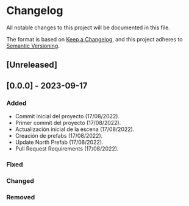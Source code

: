 # Changelog

All notable changes to this project will be documented in this file.

The format is based on [Keep a Changelog](https://keepachangelog.com/en/1.0.0/),
and this project adheres to [Semantic Versioning](https://semver.org/spec/v2.0.0.html).

## [Unreleased]

## [0.0.0] - 2023-09-17

### Added

- Commit inicial del proyecto (17/08/2022).
- Primer commit del proyecto (17/08/2022).
- Actualización inicial de la escena (17/08/2022).
- Creación de prefabs (17/08/2022).
- Update North Prefab (17/08/2022).
- Pull Request Requirements (17/08/2022).
### Fixed


### Changed



### Removed

